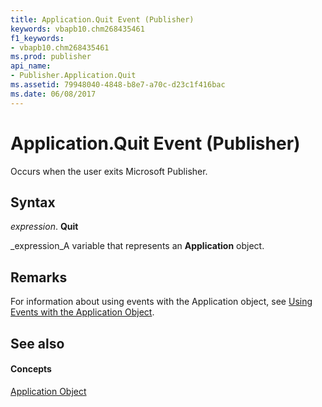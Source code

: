 ```yaml
---
title: Application.Quit Event (Publisher)
keywords: vbapb10.chm268435461
f1_keywords:
- vbapb10.chm268435461
ms.prod: publisher
api_name:
- Publisher.Application.Quit
ms.assetid: 79948040-4848-b8e7-a70c-d23c1f416bac
ms.date: 06/08/2017
---
```



# Application.Quit Event (Publisher)

Occurs when the user exits Microsoft Publisher.


## Syntax

 _expression_. **Quit**

 _expression_A variable that represents an  **Application** object.


## Remarks

For information about using events with the Application object, see  [Using Events with the Application Object](using-events-with-the-Publisher.Application.md).


## See also


#### Concepts


 [Application Object](Publisher.Application.md)


